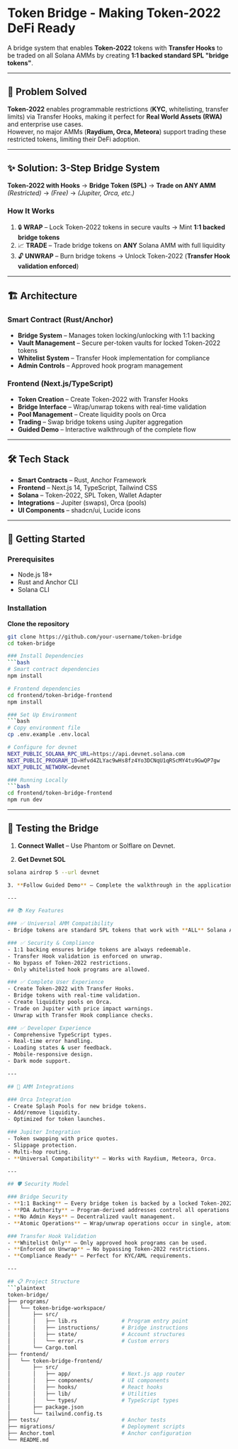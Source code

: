 # Token Bridge - Making Token-2022 DeFi Ready

A bridge system that enables **Token-2022** tokens with **Transfer Hooks** to be traded on all Solana AMMs by creating **1:1 backed standard SPL "bridge tokens"**.

---

## 🎯 Problem Solved
**Token-2022** enables programmable restrictions (**KYC**, whitelisting, transfer limits) via Transfer Hooks, making it perfect for **Real World Assets (RWA)** and enterprise use cases.  
However, no major AMMs (**Raydium, Orca, Meteora**) support trading these restricted tokens, limiting their DeFi adoption.

---

## ✨ Solution: 3-Step Bridge System
**Token-2022 with Hooks** → **Bridge Token (SPL)** → **Trade on ANY AMM**  
*(Restricted)* → *(Free)* → *(Jupiter, Orca, etc.)*

### How It Works
1. 🔒 **WRAP** – Lock Token-2022 tokens in secure vaults → Mint **1:1 backed bridge tokens**  
2. 📈 **TRADE** – Trade bridge tokens on **ANY** Solana AMM with full liquidity  
3. 🔓 **UNWRAP** – Burn bridge tokens → Unlock Token-2022 (**Transfer Hook validation enforced**)  

---

## 🏗️ Architecture

### Smart Contract (Rust/Anchor)
- **Bridge System** – Manages token locking/unlocking with 1:1 backing  
- **Vault Management** – Secure per-token vaults for locked Token-2022 tokens  
- **Whitelist System** – Transfer Hook implementation for compliance  
- **Admin Controls** – Approved hook program management  

### Frontend (Next.js/TypeScript)
- **Token Creation** – Create Token-2022 with Transfer Hooks  
- **Bridge Interface** – Wrap/unwrap tokens with real-time validation  
- **Pool Management** – Create liquidity pools on Orca  
- **Trading** – Swap bridge tokens using Jupiter aggregation  
- **Guided Demo** – Interactive walkthrough of the complete flow  

---

## 🛠️ Tech Stack
- **Smart Contracts** – Rust, Anchor Framework  
- **Frontend** – Next.js 14, TypeScript, Tailwind CSS  
- **Solana** – Token-2022, SPL Token, Wallet Adapter  
- **Integrations** – Jupiter (swaps), Orca (pools)  
- **UI Components** – shadcn/ui, Lucide icons  

---

## 🚦 Getting Started

### Prerequisites
- Node.js 18+  
- Rust and Anchor CLI  
- Solana CLI  

### Installation

**Clone the repository**
```bash
git clone https://github.com/your-username/token-bridge
cd token-bridge

### Install Dependencies
```bash
# Smart contract dependencies
npm install

# Frontend dependencies
cd frontend/token-bridge-frontend
npm install

### Set Up Environment
```bash
# Copy environment file
cp .env.example .env.local

# Configure for devnet
NEXT_PUBLIC_SOLANA_RPC_URL=https://api.devnet.solana.com
NEXT_PUBLIC_PROGRAM_ID=Hfvd4ZLYac9wHs8fz4Yo3DCNqU1qRScMY4tu9GwQP7gw
NEXT_PUBLIC_NETWORK=devnet

### Running Locally
```bash
cd frontend/token-bridge-frontend
npm run dev
```

---

## 🧪 Testing the Bridge

1. **Connect Wallet** – Use Phantom or Solflare on Devnet.  

2. **Get Devnet SOL**  
```bash
solana airdrop 5 --url devnet

3. **Follow Guided Demo** – Complete the walkthrough in the application.

---

## 📚 Key Features

### ✅ Universal AMM Compatibility
- Bridge tokens are standard SPL tokens that work with **ALL** Solana AMMs without protocol modifications.

### ✅ Security & Compliance
- 1:1 backing ensures bridge tokens are always redeemable.  
- Transfer Hook validation is enforced on unwrap.  
- No bypass of Token-2022 restrictions.  
- Only whitelisted hook programs are allowed.  

### ✅ Complete User Experience
- Create Token-2022 with Transfer Hooks.  
- Bridge tokens with real-time validation.  
- Create liquidity pools on Orca.  
- Trade on Jupiter with price impact warnings.  
- Unwrap with Transfer Hook compliance checks.  

### ✅ Developer Experience
- Comprehensive TypeScript types.  
- Real-time error handling.  
- Loading states & user feedback.  
- Mobile-responsive design.  
- Dark mode support.  

---

## 🌊 AMM Integrations

### Orca Integration
- Create Splash Pools for new bridge tokens.  
- Add/remove liquidity.  
- Optimized for token launches.  

### Jupiter Integration
- Token swapping with price quotes.  
- Slippage protection.  
- Multi-hop routing.  
- **Universal Compatibility** – Works with Raydium, Meteora, Orca.

---

## 🛡️ Security Model

### Bridge Security
- **1:1 Backing** – Every bridge token is backed by a locked Token-2022 token.  
- **PDA Authority** – Program-derived addresses control all operations.  
- **No Admin Keys** – Decentralized vault management.  
- **Atomic Operations** – Wrap/unwrap operations occur in single, atomic transactions.  

### Transfer Hook Validation
- **Whitelist Only** – Only approved hook programs can be used.  
- **Enforced on Unwrap** – No bypassing Token-2022 restrictions.  
- **Compliance Ready** – Perfect for KYC/AML requirements.  

---

## 📋 Project Structure
```plaintext
token-bridge/
├── programs/
│   └── token-bridge-workspace/
│       ├── src/
│       │   ├── lib.rs              # Program entry point
│       │   ├── instructions/       # Bridge instructions
│       │   ├── state/              # Account structures
│       │   └── error.rs            # Custom errors
│       └── Cargo.toml
├── frontend/
│   └── token-bridge-frontend/
│       ├── src/
│       │   ├── app/                # Next.js app router
│       │   ├── components/         # UI components
│       │   ├── hooks/              # React hooks
│       │   ├── lib/                # Utilities
│       │   └── types/              # TypeScript types
│       ├── package.json
│       └── tailwind.config.ts
├── tests/                          # Anchor tests
├── migrations/                     # Deployment scripts
├── Anchor.toml                     # Anchor configuration
└── README.md

